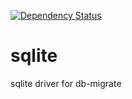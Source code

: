 [![Dependency Status](https://david-dm.org/db-migrate/sqlite.svg)](https://david-dm.org/db-migrate/sqlite)

# sqlite
sqlite driver for db-migrate
